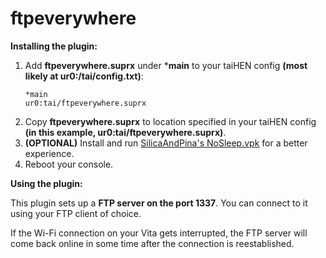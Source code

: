 
# ftpeverywhere
**Installing the plugin:**
1. Add **ftpeverywhere.suprx** under ***main** to your taiHEN config **(most likely at ur0:/tai/config.txt)**:
	```
	*main
	ur0:tai/ftpeverywhere.suprx
	```
2. Copy **ftpeverywhere.suprx** to location specified in your taiHEN config **(in this example, ur0:tai/ftpeverywhere.suprx)**.	
3. **(OPTIONAL)** Install and run [SilicaAndPina's NoSleep.vpk](https://bitbucket.org/SilicaAndPina/nosleep/downloads/) for a better experience. 
4. Reboot your console.

**Using the plugin:**

This plugin sets up a **FTP server on the port 1337**. You can connect to it using your FTP client of choice. 

If the Wi-Fi connection on your Vita gets interrupted, the FTP server will come back online in some time after the connection is reestablished.
